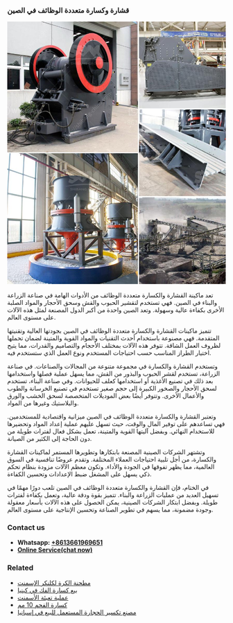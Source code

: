 <h3>قشارة وكسارة متعددة الوظائف في الصين</h3><img src='1701852588.jpg' alt=''><p>تعد ماكينة القشارة والكسارة متعددة الوظائف من الأدوات الهامة في صناعة الزراعة والبناء في الصين. فهي تستخدم لتقشير الحبوب والقش وسحق الأحجار والمواد الصلبة الأخرى بكفاءة عالية وسهولة. وتعد الصين واحدة من أكبر الدول المصنعة لمثل هذه الآلات على مستوى العالم.</p><p>تتميز ماكينات القشارة والكسارة متعددة الوظائف في الصين بجودتها العالية وتقنيتها المتقدمة. فهي مصنوعة باستخدام أحدث التقنيات والمواد القوية والمتينة لضمان تحملها لظروف العمل الشاقة. تتوفر هذه الآلات بمختلف الأحجام والتصاميم والقدرات، مما يتيح اختيار الطراز المناسب حسب احتياجات المستخدم ونوع العمل الذي ستستخدم فيه.</p><p>وتستخدم القشارة والكسارة في مجموعة متنوعة من المجالات والصناعات. في صناعة الزراعة، تستخدم لقشر الحبوب والبذور من القش، مما يسهل عملية فصلها واستخدامها بعد ذلك في تصنيع الأغذية أو استخدامها كعلف للحيوانات. وفي صناعة البناء، تستخدم لسحق الأحجار والصخور الكبيرة إلى حجم صغير تستخدم في تصنيع الخرسانة والطوب والأعمال الأخرى. وتتوفر أيضًا بعض الموديلات المتخصصة لسحق الخشب والورق والبلاستيك وغيرها من المواد.</p><p>وتعتبر القشارة والكسارة متعددة الوظائف في الصين ميزانية واقتصادية للمستخدمين. فهي تساعدهم على توفير المال والوقت، حيث تسهل عليهم عملية إعداد المواد وتحضيرها للاستخدام النهائي. وبفضل آليتها القوية والمتينة، تعمل بشكل فعال لفترات طويلة من دون الحاجة إلى الكثير من الصيانة.</p><p>وتشتهر الشركات الصينية المصنعة بابتكارها وتطويرها المستمر لماكينات القشارة والكسارة، من أجل تلبية احتياجات العملاء المختلفة. وتقدم عروضًا تنافسية في السوق العالمية، مما يظهر تفوقها في الجودة والأداء. وتكون معظم الآلات مزودة بنظام تحكم ذكي يسهل على المشغل ضبط الإعدادات وتحسين الكفاءة.</p><p>في الختام، فإن القشارة والكسارة متعددة الوظائف في الصين تلعب دورًا مهمًا في تسهيل العديد من عمليات الزراعة والبناء. تتميز بقوة ودقة عالية، وتعمل بكفاءة لفترات طويلة. وبفضل ابتكار الشركات الصينية، يمكن الحصول على هذه الآلات بأسعار معقولة وجودة مضمونة، مما يسهم في تطوير الصناعة وتحسين الإنتاجية على مستوى العالم.</p><h3>Contact us</h3><ul><li><strong>Whatsapp:&nbsp;<a href="https://wa.me/8613661969651">+8613661969651</a></strong></li><li><a href="https://swt.shibang-china.com/?git&amp;zhl&amp;قشارة وكسارة متعددة الوظائف في الصين"><strong>Online Service(chat now)</strong></a></li></ul><h3>Related</h3><ul><li><a href='مطحنة الكرة لكلنكر الإسمنت.md'>مطحنة الكرة لكلنكر الإسمنت</a></li><li><a href='بيع كسارة الفك في كينيا.md'>بيع كسارة الفك في كينيا</a></li><li><a href='عملية تعبئة الأسمنت.md'>عملية تعبئة الأسمنت</a></li><li><a href='كسارة الفحم 10 مم.md'>كسارة الفحم 10 مم</a></li><li><a href='مصنع تكسير الحجارة المستعمل للبيع في إسبانيا.md'>مصنع تكسير الحجارة المستعمل للبيع في إسبانيا</a></li></ul>